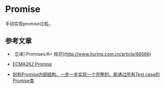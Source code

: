 # Promise

手动实现promise过程。

## 参考文章

* 【[译] Promises/A+ 规范](http://www.ituring.com.cn/article/66566)

* [ECMA262 Promise](https://tc39.github.io/ecma262/#sec-promise-objects)

* [
剖析Promise内部结构，一步一步实现一个完整的、能通过所有Test case的Promise类](https://github.com/xieranmaya/blog/issues/3)